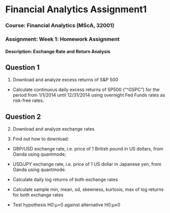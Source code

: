 # Financial Analytics Assignment1

### Course: Financial Analytics (MScA, 32001)
### Assignment: Week 1: Homework Assignment
#### Description: Exchange Rate and Return Analysis

## Question 1

1. Download and analyze excess returns of S&P 500
- Calculate continuous daily excess returns of SP500 (“^GSPC”) for the period from 1/1/2014 until 12/31/2014 using overnight Fed Funds rates as risk-free rates.

## Question 2

2. Download and analyze exchange rates

3. Find out how to download:
- GBP/USD exchange rate, i.e. price of 1 British pound in US dollars, from Oanda using quantmode;
- USD/JPY exchange rate, i.e. price of 1 US dollar in Japanese yen, from Oanda using quantmode.
- Calculate daily log returns of both exchange rates

- Calculate sample min, mean, sd, skewness, kurtosis, max of log returns for both exchange rates

- Test hypothesis H0:μ=0 against alternative H0:μ≠0
